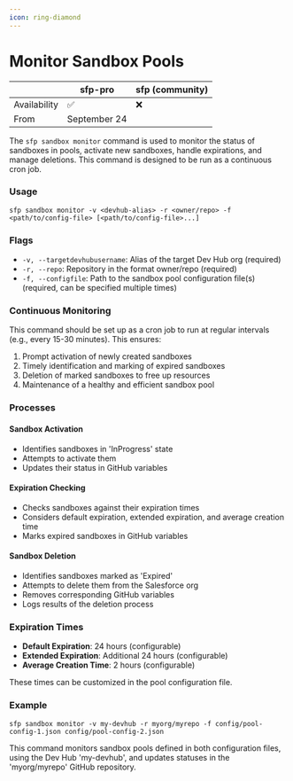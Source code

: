 ```yaml
---
icon: ring-diamond
---
```


# Monitor Sandbox Pools

|              | sfp-pro      | sfp (community) |
| ------------ | ------------ | --------------- |
| Availability | ✅            | ❌               |
| From         | September 24 |                 |

The `sfp sandbox monitor` command is used to monitor the status of sandboxes in pools, activate new sandboxes, handle expirations, and manage deletions. This command is designed to be run as a continuous cron job.

### Usage

```
sfp sandbox monitor -v <devhub-alias> -r <owner/repo> -f <path/to/config-file> [<path/to/config-file>...]
```

### Flags

* `-v, --targetdevhubusername`: Alias of the target Dev Hub org (required)
* `-r, --repo`: Repository in the format owner/repo (required)
* `-f, --configfile`: Path to the sandbox pool configuration file(s) (required, can be specified multiple times)

### Continuous Monitoring

This command should be set up as a cron job to run at regular intervals (e.g., every 15-30 minutes). This ensures:

1. Prompt activation of newly created sandboxes
2. Timely identification and marking of expired sandboxes
3. Deletion of marked sandboxes to free up resources
4. Maintenance of a healthy and efficient sandbox pool

### Processes

#### Sandbox Activation

* Identifies sandboxes in 'InProgress' state
* Attempts to activate them
* Updates their status in GitHub variables

#### Expiration Checking

* Checks sandboxes against their expiration times
* Considers default expiration, extended expiration, and average creation time
* Marks expired sandboxes in GitHub variables

#### Sandbox Deletion

* Identifies sandboxes marked as 'Expired'
* Attempts to delete them from the Salesforce org
* Removes corresponding GitHub variables
* Logs results of the deletion process

### Expiration Times

* **Default Expiration**: 24 hours (configurable)
* **Extended Expiration**: Additional 24 hours (configurable)
* **Average Creation Time**: 2 hours (configurable)

These times can be customized in the pool configuration file.

### Example

```
sfp sandbox monitor -v my-devhub -r myorg/myrepo -f config/pool-config-1.json config/pool-config-2.json
```

This command monitors sandbox pools defined in both configuration files, using the Dev Hub 'my-devhub', and updates statuses in the 'myorg/myrepo' GitHub repository.
